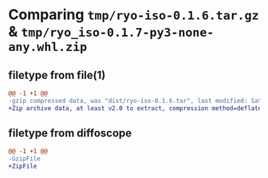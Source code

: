 # Comparing `tmp/ryo-iso-0.1.6.tar.gz` & `tmp/ryo_iso-0.1.7-py3-none-any.whl.zip`

## filetype from file(1)

```diff
@@ -1 +1 @@
-gzip compressed data, was "dist/ryo-iso-0.1.6.tar", last modified: Sat Nov 19 03:09:06 2022, max compression
+Zip archive data, at least v2.0 to extract, compression method=deflate
```

## filetype from diffoscope

```diff
@@ -1 +1 @@
-GzipFile
+ZipFile
```

